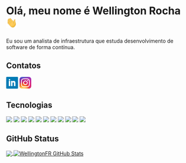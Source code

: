# Olá, meu nome é Wellington Rocha <img src="https://raw.githubusercontent.com/WellingtonFR/WellingtonFR/main/wave.gif" width="30px" height="30px" />

Eu sou um analista de infraestrutura que estuda desenvolvimento de software de forma contínua.

## Contatos
[![Linkedin][1.1]][1]
[![Instagram][1.2]][2]

## Tecnologias
![](https://img.shields.io/badge/JavaScript-informational?style=for-the-badge&logo=javascript&logoColor=black&color=f0db4f)
![](https://img.shields.io/badge/Typescript-informational?style=for-the-badge&logo=typescript&logoColor=white&color=3178c6)
![](https://img.shields.io/badge/React-informational?style=for-the-badge&logo=react&logoColor=black&color=88dded)
![](https://img.shields.io/badge/Next.Js-informational?style=for-the-badge&logo=next.js&logoColor=white&color=1571ab)
![](https://img.shields.io/badge/Node.Js-informational?style=for-the-badge&logo=Node.js&logoColor=white&color=3C873A)
![](https://img.shields.io/badge/HTML-informational?style=for-the-badge&logo=html5&logoColor=white&color=f06529)
![](https://img.shields.io/badge/CSS-informational?style=for-the-badge&logo=css3&logoColor=white&color=264de4)
![](https://img.shields.io/badge/GIT-informational?style=for-the-badge&logo=Git&logoColor=white&color=de411d)
![](https://img.shields.io/badge/Linux-informational?style=for-the-badge&logo=linux&logoColor=white&color=e95420)
![](https://img.shields.io/badge/Bash-informational?style=for-the-badge&logo=gnu-bash&logoColor=white&color=66a62e)
![](https://img.shields.io/badge/Powershell-informational?style=for-the-badge&logo=gnu-bash&logoColor=white&color=1571ab)

## GitHub Status

<a href="https://github.com/WellingtonFR/WellingtonFR">
  <img align="center" src="https://github-readme-stats.vercel.app/api/top-langs/?username=WellingtonFR&title_color=ffffff&text_color=c9cacc&icon_color=2bbc8a&bg_color=1d1f21&langs_count=5&count_private=true" />
</a>
<a href="https://github.com/WellingtonFR/WellingtonFR">
  <img align="center" src="https://github-readme-stats.vercel.app/api?username=WellingtonFR&show_icons=true&line_height=40&count_private=true&title_color=ffffff&text_color=c9cacc&icon_color=2bbc8a&bg_color=1d1f21" alt="WellingtonFR GitHub Stats" />
</a>

[1]: https://www.linkedin.com/in/wellington-de-freitas-rocha-a845231b9/
[1.1]: https://raw.githubusercontent.com/WellingtonFR/WellingtonFR/main/LinkedinLogo.png

[2]: https://www.instagram.com/wellington.f.r/
[1.2]: https://raw.githubusercontent.com/WellingtonFR/WellingtonFR/main/InstagramLogo.png
